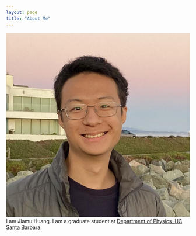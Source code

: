 ```yaml
---
layout: page
title: "About Me"
---
```

![http://url/to/img.png](https://github.com/jiamuH/jiamuH.github.io/blob/master/Website_Image.jpg)
I am Jiamu Huang. I am a graduate student at [Department of Physics, UC Santa Barbara](https://www.physics.ucsb.edu/home).
